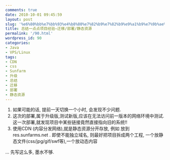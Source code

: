 ```yaml
---
comments: true
date: 2010-10-01 09:45:59
layout: post
slug: '%e6%80%bb%e7%bb%93%e4%b8%80%e7%82%b9%e7%82%b9%e9%a1%b9%e7%9b%ae%e7%bb%8f%e9%aa%8c-%e8%bf%81%e7%a7%bb%e9%83%a8%e7%bd%b2%e9%9d%99%e6%80%81%e8%b5%84%e6%ba%90'
title: 总结一点点项目经验–迁移/部署/静态资源
permalink: '/90.html'
wordpress_id: 90
categories:
- Java
- VPS/Linux
tags:
- CDN
- css
- Sunfarm
- 升级
- 总结
- 迁移
- 部署
- 静态资源
---
```


1. 如果可能的话, 提前一天切换一个小时, 会发现不少问题.
2. 这次的部署,属于升级版,测试新版,应该在无法访问前一版本的网络环境中测试. 这一次部署,就发现项目中某些链接竟然直接指向旧的系统!!
3. 使用CDN (内容分发网络),就是静态资源分开存放, 例如 放到 res.sunfarms.net . 即使不能独立域名, 则最好把项目拆成两个工程, 一个放静态文件(css/jpg/gif/swf等),一个放动态内容

... 先写这么多, 墨水不够.
